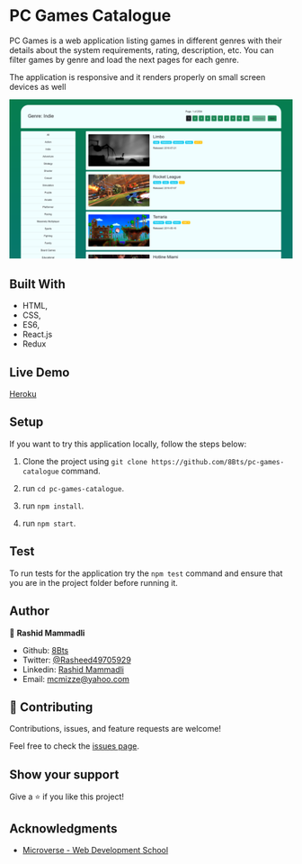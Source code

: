 # PC Games Catalogue

  PC Games is a web application listing games in different genres with their details about the system requirements, rating, description, etc. 
  You can filter games by genre and load the next pages for each genre.

 The application is responsive and it renders properly on small screen devices as well

![screenshot](./screenshots/screenshot.png)

## Built With

- HTML,
- CSS,
- ES6,
- React.js
- Redux

## Live Demo

[Heroku](https://pc-games-cat.herokuapp.com/)

## Setup

  If you want to try this application locally, follow the steps below:

  1. Clone the project using `git clone https://github.com/8Bts/pc-games-catalogue` command.

  2. run `cd pc-games-catalogue`.

  3. run `npm install`.

  4. run `npm start`.

## Test

  To run tests for the application try the `npm test` command and ensure that you are in the project folder before running it. 

## Author

👤 **Rashid Mammadli**

- Github: [8Bts](https://github.com/8Bts)
- Twitter: [@Rasheed49705929](https://twitter.com/Rasheed49705929)
- Linkedin: [Rashid Mammadli](https://www.linkedin.com/in/rashidmammadli/)
- Email: mcmizze@yahoo.com


## 🤝 Contributing

Contributions, issues, and feature requests are welcome!

Feel free to check the <a href="https://github.com/8Bts/pc-games-catalogue/issues" target="_blank">issues page</a>.

## Show your support

Give a ⭐️ if you like this project!

## Acknowledgments

- [Microverse - Web Development School](https://www.microverse.org/)